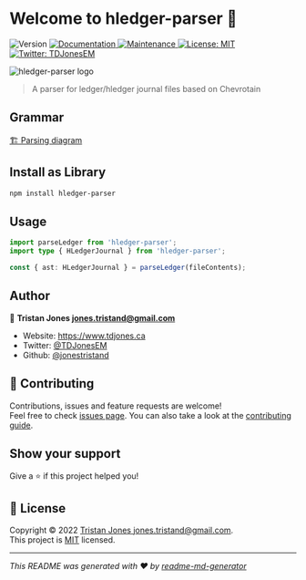 # Welcome to hledger-parser 👋
<p>
  <img alt="Version" src="https://img.shields.io/badge/version-0.1.0-blue.svg?cacheSeconds=2592000" />
  <a href="https://github.com/jonestristand/hledger-parser#readme" target="_blank">
    <img alt="Documentation" src="https://img.shields.io/badge/documentation-yes-brightgreen.svg" />
  </a>
  <a href="https://github.com/jonestristand/hledger-parser/graphs/commit-activity" target="_blank">
    <img alt="Maintenance" src="https://img.shields.io/badge/Maintained%3F-yes-green.svg" />
  </a>
  <a href="https://github.com/jonestristand/hledger-parser/blob/master/LICENSE" target="_blank">
    <img alt="License: MIT" src="https://img.shields.io/github/license/jonestristand/hledger-parser" />
  </a>
  <a href="https://twitter.com/TDJonesEM" target="_blank">
    <img alt="Twitter: TDJonesEM" src="https://img.shields.io/twitter/follow/TDJonesEM.svg?style=social" />
  </a>
</p>

![hledger-parser logo](https://github.com/jonestristand/hledger-parser/blob/main/resources/logo-256.png?raw=true)

> A parser for ledger/hledger journal files based on Chevrotain

## Grammar
[🏗️ Parsing diagram](https://raw.githack.com/jonestristand/hledger-parser/main/diagram.html)


## Install as Library

```sh
npm install hledger-parser
```

## Usage

```typescript
import parseLedger from 'hledger-parser';
import type { HLedgerJournal } from 'hledger-parser';

const { ast: HLedgerJournal } = parseLedger(fileContents);
```

## Author

👤 **Tristan Jones <jones.tristand@gmail.com>**

- Website: https://www.tdjones.ca
- Twitter: [@TDJonesEM](https://twitter.com/TDJonesEM)
- Github: [@jonestristand](https://github.com/jonestristand)

## 🤝 Contributing

Contributions, issues and feature requests are welcome!<br />Feel free to check [issues page](https://github.com/jonestristand/hledger-parser/issues). You can also take a look at the [contributing guide](https://github.com/jonestristand/hledger-parser/blob/master/CONTRIBUTING.md).

## Show your support

Give a ⭐️ if this project helped you!

## 📝 License

Copyright © 2022 [Tristan Jones <jones.tristand@gmail.com>](https://github.com/jonestristand).<br />
This project is [MIT](https://github.com/jonestristand/hledger-parser/blob/master/LICENSE) licensed.

---

_This README was generated with ❤️ by [readme-md-generator](https://github.com/kefranabg/readme-md-generator)_
